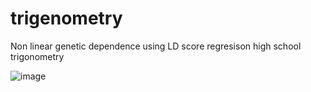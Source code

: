 # trigenometry
Non linear genetic dependence using LD score regresison high school trigonometry

![image](https://github.com/MichelNivard/trigenometry/assets/11858442/3acbe5c6-ea4e-484e-b29e-89b9b15d62ba)
